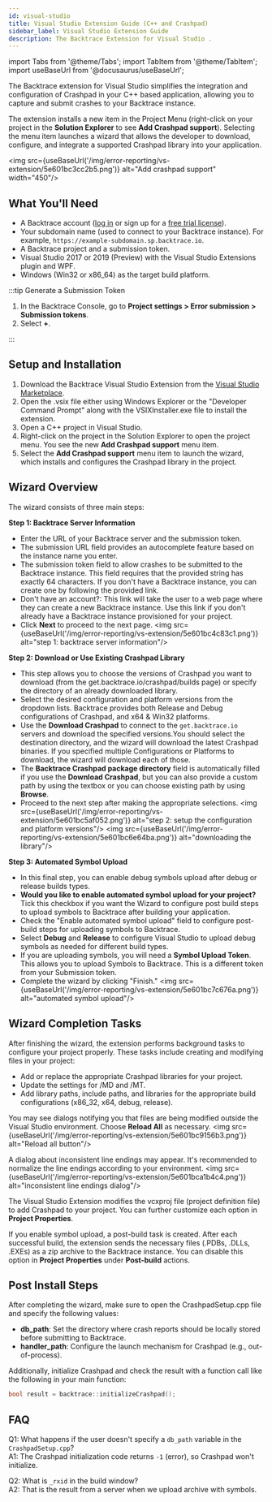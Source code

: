 ```yaml
---
id: visual-studio
title: Visual Studio Extension Guide (C++ and Crashpad)
sidebar_label: Visual Studio Extension Guide
description: The Backtrace Extension for Visual Studio .
---
```


import Tabs from '@theme/Tabs';
import TabItem from '@theme/TabItem';
import useBaseUrl from '@docusaurus/useBaseUrl';

The Backtrace extension for Visual Studio simplifies the integration and configuration of Crashpad in your C++ based application, allowing you to capture and submit crashes to your Backtrace instance.

The extension installs a new item in the Project Menu (right-click on your project in the **Solution Explorer** to see **Add Crashpad support**). Selecting the menu item launches a wizard that allows the developer to download, configure, and integrate a supported Crashpad library into your application.

<img src={useBaseUrl('/img/error-reporting/vs-extension/5e601bc3cc2b5.png')} alt="Add crashpad support" width="450"/>

## What You'll Need

- A Backtrace account ([log in](https://backtrace.io/login) or sign up for a [free trial license](https://backtrace.io/sign-up)).
- Your subdomain name (used to connect to your Backtrace instance). For example, `https://example-subdomain.sp.backtrace.io`.
- A Backtrace project and a submission token.
- Visual Studio 2017 or 2019 (Preview) with the Visual Studio Extensions plugin and WPF.
- Windows (Win32 or x86_64) as the target build platform.

:::tip Generate a Submission Token

1. In the Backtrace Console, go to **Project settings > Error submission > Submission tokens**.
1. Select **+**.

:::

## Setup and Installation

1. Download the Backtrace Visual Studio Extension from the [Visual Studio Marketplace](https://marketplace.visualstudio.com/items?itemName=Backtrace.VSPlugin2019-01-19).
2. Open the .vsix file either using Windows Explorer or the "Developer Command Prompt" along with the VSIXInstaller.exe file to install the extension.
3. Open a C++ project in Visual Studio.
4. Right-click on the project in the Solution Explorer to open the project menu. You see the new **Add Crashpad support** menu item.
5. Select the **Add Crashpad support** menu item to launch the wizard, which installs and configures the Crashpad library in the project.

## Wizard Overview

The wizard consists of three main steps:

**Step 1: Backtrace Server Information**

- Enter the URL of your Backtrace server and the submission token.
- The submission URL field provides an autocomplete feature based on the instance name you enter.
- The submission token field to allow crashes to be submitted to the Backtrace instance. This field requires that the provided string has exactly 64 characters. If you don't have a Backtrace instance, you can create one by following the provided link.
- Don't have an account?: This link will take the user to a web page where they can create a new Backtrace instance. Use this link if you don't already have a Backtrace instance provisioned for your project.
- Click **Next** to proceed to the next page.
  <img src={useBaseUrl('/img/error-reporting/vs-extension/5e601bc4c83c1.png')} alt="step 1: backtrace server information"/>

**Step 2: Download or Use Existing Crashpad Library**

- This step allows you to choose the versions of Crashpad you want to download (from the get.backtrace.io/crashpad/builds page) or specify the directory of an already downloaded library.
- Select the desired configuration and platform versions from the dropdown lists. Backtrace provides both Release and Debug configurations of Crashpad, and x64 & Win32 platforms.
- Use the **Download Crashpad** to connect to the `get.backtrace.io` servers and download the specified versions.You should select the destination directory, and the wizard will download the latest Crashpad binaries. If you specified multiple Configurations or Platforms to download, the wizard will download each of those.
- The **Backtrace Crashpad package directory** field is automatically filled if you use the **Download Crashpad**, but you can also provide a custom path by using the textbox or you can choose existing path by using **Browse**.
- Proceed to the next step after making the appropriate selections.
  <img src={useBaseUrl('/img/error-reporting/vs-extension/5e601bc5af052.png')} alt="step 2: setup the configuration and platform versions"/>
  <img src={useBaseUrl('/img/error-reporting/vs-extension/5e601bc6e64ba.png')} alt="downloading the library"/>

**Step 3: Automated Symbol Upload**

- In this final step, you can enable debug symbols upload after debug or release builds types.
- **Would you like to enable automated symbol upload for your project?** Tick this checkbox if you want the Wizard to configure post build steps to upload symbols to Backtrace after building your application.
- Check the "Enable automated symbol upload" field to configure post-build steps for uploading symbols to Backtrace.
- Select **Debug** and **Release** to configure Visual Studio to upload debug symbols as needed for different build types.
- If you are uploading symbols, you will need a **Symbol Upload Token**. This allows you to upload Symbols to Backtrace. This is a different token from your Submission token.
- Complete the wizard by clicking "Finish."
  <img src={useBaseUrl('/img/error-reporting/vs-extension/5e601bc7c676a.png')} alt="automated symbol upload"/>

## Wizard Completion Tasks

After finishing the wizard, the extension performs background tasks to configure your project properly. These tasks include creating and modifying files in your project:

<ul>
    <li>Add or replace the appropriate Crashpad libraries for your project.</li>
    <li>Update the settings for /MD and /MT.</li>
    <li>Add library paths, include paths, and libraries for the appropriate build configurations (x86_32, x64, debug, release).</li>
</ul>

You may see dialogs notifying you that files are being modified outside the Visual Studio environment. Choose **Reload All** as necessary.
<img src={useBaseUrl('/img/error-reporting/vs-extension/5e601bc9156b3.png')} alt="Reload all button"/>

A dialog about inconsistent line endings may appear. It's recommended to normalize the line endings according to your environment.
<img src={useBaseUrl('/img/error-reporting/vs-extension/5e601bca1b4c4.png')} alt="inconsistent line endings dialog"/>

The Visual Studio Extension modifies the vcxproj file (project definition file) to add Crashpad to your project. You can further customize each option in **Project Properties**.

If you enable symbol upload, a post-build task is created. After each successful build, the extension sends the necessary files (.PDBs, .DLLs, .EXEs) as a zip archive to the Backtrace instance. You can disable this option in **Project Properties** under **Post-build** actions.

## Post Install Steps

After completing the wizard, make sure to open the CrashpadSetup.cpp file and specify the following values:

- **db_path**: Set the directory where crash reports should be locally stored before submitting to Backtrace.
- **handler_path**: Configure the launch mechanism for Crashpad (e.g., out-of-process).

Additionally, initialize Crashpad and check the result with a function call like the following in your main function:

```cpp
bool result = backtrace::initializeCrashpad();
```

## FAQ

Q1: What happens if the user doesn't specify a `db_path` variable in the `CrashpadSetup.cpp`?<br/>
A1: The Crashpad initialization code returns `-1` (error), so Crashpad won't initialize.

Q2: What is `_rxid` in the build window?<br/>
A2: That is the result from a server when we upload archive with symbols.
